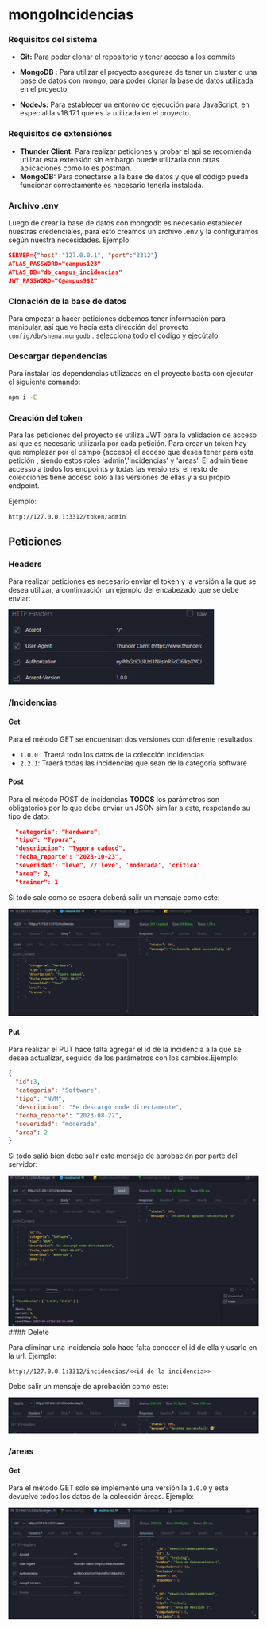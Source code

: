# mongoIncidencias

### Requisitos del sistema

- **Git:** Para poder clonar el repositorio y tener acceso a los commits

- **MongoDB :** Para utilizar el proyecto asegúrese de tener un cluster o una base de datos con mongo, para poder clonar la base de datos utilizada en el proyecto.
- **NodeJs:** Para establecer un entorno de ejecución para JavaScript, en especial la v18.17.1 que es la utilizada en el proyecto.

### Requisitos de extensiónes

- **Thunder Client:** Para realizar peticiones y probar el api se recomienda utilizar esta extensión sin embargo puede utilizarla con otras aplicaciones como lo es postman.
- **MongoDB:** Para conectarse a la base de datos y que el código pueda funcionar correctamente es necesario tenerla instalada.

### Archivo .env

Luego de crear la base de datos con mongodb es necesario establecer nuestras credenciales, para esto creamos un archivo .env y la configuramos según nuestra necesidades. Ejemplo:

```json
SERVER={"host":"127.0.0.1", "port":"3312"}
ATLAS_PASSWORD="campus123"
ATLAS_DB="db_campus_incidencias"
JWT_PASSWORD="C@ampus9$2"
```

### Clonación de la base de datos

Para empezar a hacer peticiones debemos tener información para manipular, así que ve hacía esta dirección del proyecto `config/db/shema.mongodb` . selecciona todo el código y ejecútalo.

### Descargar dependencias

Para instalar las dependencias utilizadas en el proyecto basta con ejecutar el siguiente comando:

```bash
npm i -E
```

### Creación del token

Para las peticiones del proyecto se utiliza JWT para la validación de acceso así que es necesario utilizarla por cada petición. Para crear un token hay que  remplazar por el campo {acceso} el acceso que desea tener para esta petición , siendo estos roles 'admin','incidencias' y 'areas'. El admin tiene accesso a todos los endpoints y todas las versiones, el resto de colecciones tiene acceso solo a las versiones de ellas y a su propio endpoint.

Ejemplo:

```http
http://127.0.0.1:3312/token/admin
```

## Peticiones

### Headers

Para realizar peticiones es necesario enviar el token y la versión a la que se desea utilizar, a continuación un ejemplo del encabezado que se debe enviar:

<img src="./img/headers.png" alt="crearToken" style="zoom:80%;"/>

### /Incidencias

#### Get

Para el método GET se encuentran dos versiones con diferente resultados:

- `1.0.0` : Traerá todo los datos de la colección incidencias
- `2.2.1`: Traerá todas las incidencias que sean de la categoría software

#### Post

Para el método POST de incidencias **TODOS** los parámetros son obligatorios por lo que debe enviar un JSON similar a este, respetando su tipo de dato:
```json
  "categoria": "Hardware",
  "tipo": "Typora",
  "descripcion": "Typora caducó",
  "fecha_reporte": "2023-10-23",
  "severidad": "leve", //'leve', 'moderada', 'critica'
  "area": 2,
  "trainer": 1
```

Sí todo sale como se espera deberá salir un mensaje como este:

<img src="./img/postIncidencias.png" alt="postIncidencias" style="zoom:80%;"/>

#### Put

Para realizar el PUT hace falta agregar el id de la incidencia a la que se desea actualizar, seguido de los parámetros con los cambios.Ejemplo:
```json
{
  "id":3,
  "categoria": "Software",
  "tipo": "NVM",
  "descripcion": "Se descargó node directamente",
  "fecha_reporte": "2023-08-22",
  "severidad": "moderada",
  "area": 2
}
```

Si todo salió bien debe salir este mensaje de aprobación por parte del servidor:

<img src="./img/putIncidencias.png" alt="putIncidencias" style="zoom:80%;"/>
#### Delete

Para eliminar una incidencia solo hace falta conocer el id de ella y usarlo en la url. Ejemplo:

```http
http://127.0.0.1:3312/incidencias/<<id de la incidencia>>
```
Debe salir un mensaje de aprobación como este:

<img src="./img/deleteIncidencias.png" alt="putIncidencias" style="zoom:80%;"/>

### /areas

#### Get

Para el método GET solo se implementó una versión la `1.0.0` y esta devuelve todos los datos de la colección áreas. Ejemplo:

<img src="./img/getAreas.png" alt="putIncidencias" style="zoom:80%;"/>

